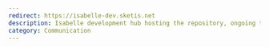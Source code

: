 ```yaml
---
redirect: https://isabelle-dev.sketis.net
description: Isabelle development hub hosting the repository, ongoing tasks, build status information, etc.
category: Communication
---
```

